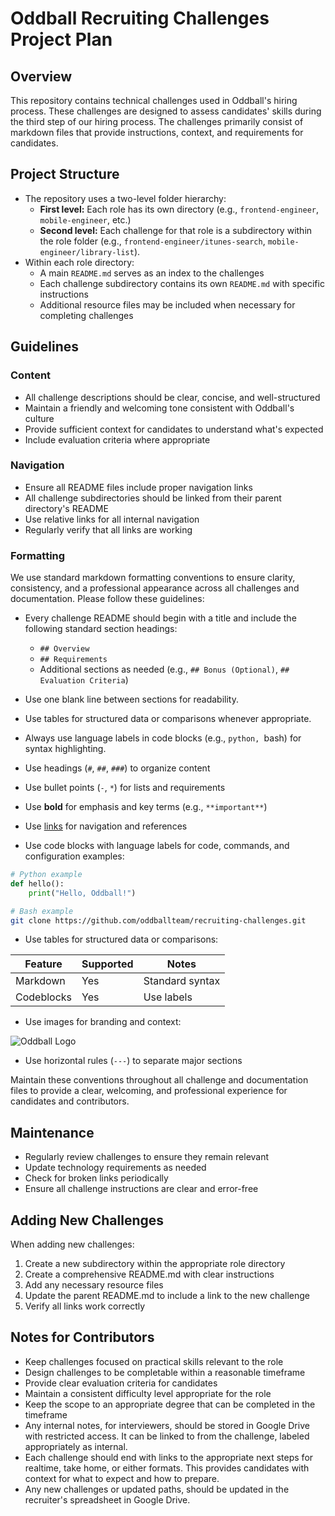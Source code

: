 # Oddball Recruiting Challenges Project Plan

## Overview

This repository contains technical challenges used in Oddball's hiring process. These challenges are designed to assess candidates' skills during the third step of our hiring process. The challenges primarily consist of markdown files that provide instructions, context, and requirements for candidates.

## Project Structure
- The repository uses a two-level folder hierarchy:
  - **First level:** Each role has its own directory (e.g., `frontend-engineer`, `mobile-engineer`, etc.)
  - **Second level:** Each challenge for that role is a subdirectory within the role folder (e.g., `frontend-engineer/itunes-search`, `mobile-engineer/library-list`).
- Within each role directory:
  - A main `README.md` serves as an index to the challenges
  - Each challenge subdirectory contains its own `README.md` with specific instructions
  - Additional resource files may be included when necessary for completing challenges

## Guidelines

### Content

- All challenge descriptions should be clear, concise, and well-structured
- Maintain a friendly and welcoming tone consistent with Oddball's culture
- Provide sufficient context for candidates to understand what's expected
- Include evaluation criteria where appropriate

### Navigation

- Ensure all README files include proper navigation links
- All challenge subdirectories should be linked from their parent directory's README
- Use relative links for all internal navigation
- Regularly verify that all links are working

### Formatting

We use standard markdown formatting conventions to ensure clarity, consistency, and a professional appearance across all challenges and documentation. Please follow these guidelines:

- Every challenge README should begin with a title and include the following standard section headings:
  - `## Overview`
  - `## Requirements`
  - Additional sections as needed (e.g., `## Bonus (Optional)`, `## Evaluation Criteria`)
- Use one blank line between sections for readability.
- Use tables for structured data or comparisons whenever appropriate.
- Always use language labels in code blocks (e.g., ```python, ```bash) for syntax highlighting.

- Use headings (`#`, `##`, `###`) to organize content
- Use bullet points (`-`, `*`) for lists and requirements
- Use **bold** for emphasis and key terms (e.g., `**important**`)
- Use [links](https://example.com) for navigation and references
- Use code blocks with language labels for code, commands, and configuration examples:

```python
# Python example
def hello():
    print("Hello, Oddball!")
```

```bash
# Bash example
git clone https://github.com/oddballteam/recruiting-challenges.git
```

- Use tables for structured data or comparisons:

| Feature    | Supported | Notes           |
| ---------- | --------- | --------------- |
| Markdown   | Yes       | Standard syntax |
| Codeblocks | Yes       | Use labels      |

- Use images for branding and context:

![Oddball Logo](https://oddball.io/wp-content/uploads/2024/01/Oddball-Logo-High-Res.png)

- Use horizontal rules (`---`) to separate major sections

Maintain these conventions throughout all challenge and documentation files to provide a clear, welcoming, and professional experience for candidates and contributors.

## Maintenance

- Regularly review challenges to ensure they remain relevant
- Update technology requirements as needed
- Check for broken links periodically
- Ensure all challenge instructions are clear and error-free

## Adding New Challenges

When adding new challenges:

1. Create a new subdirectory within the appropriate role directory
2. Create a comprehensive README.md with clear instructions
3. Add any necessary resource files
4. Update the parent README.md to include a link to the new challenge
5. Verify all links work correctly

## Notes for Contributors

- Keep challenges focused on practical skills relevant to the role
- Design challenges to be completable within a reasonable timeframe
- Provide clear evaluation criteria for candidates
- Maintain a consistent difficulty level appropriate for the role
- Keep the scope to an appropriate degree that can be completed in the timeframe
- Any internal notes, for interviewers, should be stored in Google Drive with restricted access. It can be linked to from the challenge, labeled appropriately as internal.
- Each challenge should end with links to the appropriate next steps for realtime, take home, or either formats. This provides candidates with context for what to expect and how to prepare.
- Any new challenges or updated paths, should be updated in the recruiter's spreadsheet in Google Drive.
